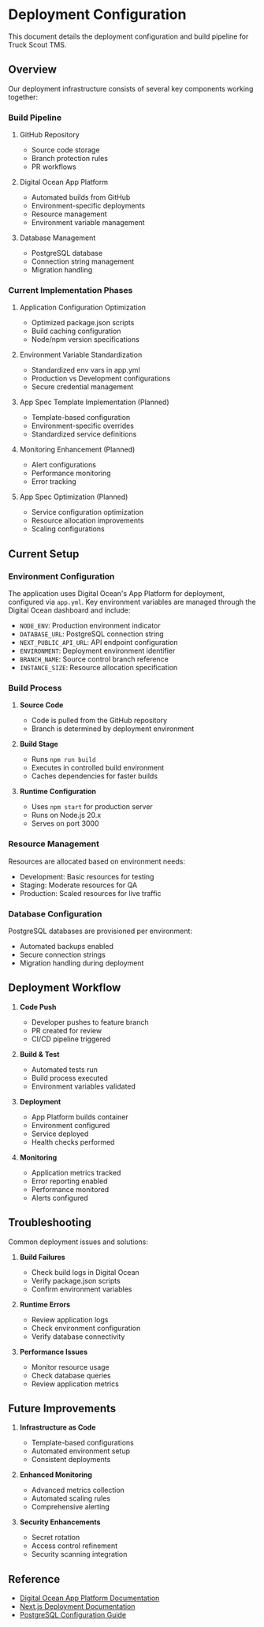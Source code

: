 # Deployment Configuration

This document details the deployment configuration and build pipeline for Truck Scout TMS.

## Overview

Our deployment infrastructure consists of several key components working together:

### Build Pipeline
1. GitHub Repository
   - Source code storage
   - Branch protection rules
   - PR workflows

2. Digital Ocean App Platform
   - Automated builds from GitHub
   - Environment-specific deployments
   - Resource management
   - Environment variable management

3. Database Management
   - PostgreSQL database
   - Connection string management
   - Migration handling

### Current Implementation Phases

1. Application Configuration Optimization
   - Optimized package.json scripts
   - Build caching configuration
   - Node/npm version specifications

2. Environment Variable Standardization
   - Standardized env vars in app.yml
   - Production vs Development configurations
   - Secure credential management

3. App Spec Template Implementation (Planned)
   - Template-based configuration
   - Environment-specific overrides
   - Standardized service definitions

4. Monitoring Enhancement (Planned)
   - Alert configurations
   - Performance monitoring
   - Error tracking

5. App Spec Optimization (Planned)
   - Service configuration optimization
   - Resource allocation improvements
   - Scaling configurations

## Current Setup

### Environment Configuration

The application uses Digital Ocean's App Platform for deployment, configured via `app.yml`. Key environment variables are managed through the Digital Ocean dashboard and include:

- `NODE_ENV`: Production environment indicator
- `DATABASE_URL`: PostgreSQL connection string
- `NEXT_PUBLIC_API_URL`: API endpoint configuration
- `ENVIRONMENT`: Deployment environment identifier
- `BRANCH_NAME`: Source control branch reference
- `INSTANCE_SIZE`: Resource allocation specification

### Build Process

1. **Source Code**
   - Code is pulled from the GitHub repository
   - Branch is determined by deployment environment

2. **Build Stage**
   - Runs `npm run build`
   - Executes in controlled build environment
   - Caches dependencies for faster builds

3. **Runtime Configuration**
   - Uses `npm start` for production server
   - Runs on Node.js 20.x
   - Serves on port 3000

### Resource Management

Resources are allocated based on environment needs:
- Development: Basic resources for testing
- Staging: Moderate resources for QA
- Production: Scaled resources for live traffic

### Database Configuration

PostgreSQL databases are provisioned per environment:
- Automated backups enabled
- Secure connection strings
- Migration handling during deployment

## Deployment Workflow

1. **Code Push**
   - Developer pushes to feature branch
   - PR created for review
   - CI/CD pipeline triggered

2. **Build & Test**
   - Automated tests run
   - Build process executed
   - Environment variables validated

3. **Deployment**
   - App Platform builds container
   - Environment configured
   - Service deployed
   - Health checks performed

4. **Monitoring**
   - Application metrics tracked
   - Error reporting enabled
   - Performance monitored
   - Alerts configured

## Troubleshooting

Common deployment issues and solutions:

1. **Build Failures**
   - Check build logs in Digital Ocean
   - Verify package.json scripts
   - Confirm environment variables

2. **Runtime Errors**
   - Review application logs
   - Check environment configuration
   - Verify database connectivity

3. **Performance Issues**
   - Monitor resource usage
   - Check database queries
   - Review application metrics

## Future Improvements

1. **Infrastructure as Code**
   - Template-based configurations
   - Automated environment setup
   - Consistent deployments

2. **Enhanced Monitoring**
   - Advanced metrics collection
   - Automated scaling rules
   - Comprehensive alerting

3. **Security Enhancements**
   - Secret rotation
   - Access control refinement
   - Security scanning integration

## Reference

- [Digital Ocean App Platform Documentation](https://docs.digitalocean.com/products/app-platform/)
- [Next.js Deployment Documentation](https://nextjs.org/docs/deployment)
- [PostgreSQL Configuration Guide](https://docs.digitalocean.com/products/databases/postgresql/)

